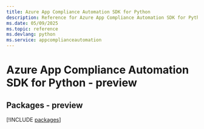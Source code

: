 ```yaml
---
title: Azure App Compliance Automation SDK for Python
description: Reference for Azure App Compliance Automation SDK for Python
ms.date: 05/09/2025
ms.topic: reference
ms.devlang: python
ms.service: appcomplianceautomation
---
```

# Azure App Compliance Automation SDK for Python - preview
## Packages - preview
[!INCLUDE [packages](app-compliance-automation-index.md)]